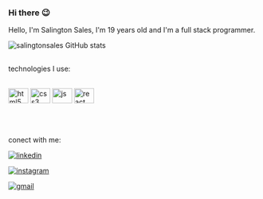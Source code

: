 ### Hi there :wink:


Hello, I'm Salington Sales, I'm 19 years old and I'm a full stack programmer.


![salingtonsales GitHub stats](https://github-readme-stats.vercel.app/api?username=salingtonsales&show_icons=true&theme=radical)
## 


technologies I use:
<div style=" display: inline-block"><br/>

  <img align="center" alt="html5" height="30" width="40" src="https://cdn.jsdelivr.net/gh/devicons/devicon@latest/icons/html5/html5-original.svg" />
   <img align="center" alt="css3" height="30" width="40" src="https://cdn.jsdelivr.net/gh/devicons/devicon@latest/icons/css3/css3-original.svg" />
    <img align="center" alt="js" height="30" width="40" src="https://cdn.jsdelivr.net/gh/devicons/devicon@latest/icons/javascript/javascript-original.svg" />
     <img align="center" alt="react" height="30" width="40" src="https://cdn.jsdelivr.net/gh/devicons/devicon@latest/icons/react/react-original.svg" />
     
          
 
 
</div>


 <br>
 <br>
 <br>
 <br>


 conect with me:


<div>
 
[![linkedin](https://img.shields.io/badge/LinkedIn-0077B5?style=for-the-badge&logo=linkedin&logoColor=whitek)](www.linkedin.com/in/salington-sales)

[![instagram](https://img.shields.io/badge/Instagram-E4405F?style=for-the-badge&logo=instagram&logoColor=white)](https://www.instagram.com/salington_27/)

[![gmail](https://img.shields.io/badge/Gmail-D14836?style=for-the-badge&logo=gmail&logoColor=white)](salingtonsales07@gmail.com)


 
</div>






 
